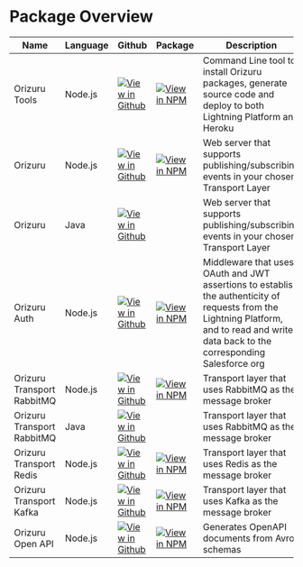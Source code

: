 ---
---

# Package Overview

<table>
    <thead>
        <tr>
            <th>Name</th>
            <th>Language</th>
            <th>Github</th>
            <th>Package</th>
            <th>Description</th>
        </tr>
    </thead>
    <tbody>
        <tr>
            <td>Orizuru Tools</td>
            <td>Node.js</td>
            <td>
                <a href="https://github.com/financialforcedev/orizuru-tools">
                    <img alt="View in Github" src="{{ site.baseurl }}/assets/images/GitHub-Mark-32px.png">
                </a>
            </td>
            <td>
                <a href="https://npmjs.com/package/@financialforcedev/orizuru-tools">
                    <img alt="View in NPM" src="{{ site.baseurl }}/assets/images/npm-logo.svg">
                </a>
            </td>
            <td>Command Line tool to install Orizuru packages, generate source code and deploy to both Lightning Platform and Heroku</td>
        </tr>
        <tr>
            <td>Orizuru</td>
            <td>Node.js</td>
            <td>
                <a href="https://github.com/financialforcedev/orizuru">
                    <img alt="View in Github" src="{{ site.baseurl }}/assets/images/GitHub-Mark-32px.png">
                </a>
            </td>
            <td>
                <a href="https://npmjs.com/package/@financialforcedev/orizuru">
                    <img alt="View in NPM" src="{{ site.baseurl }}/assets/images/npm-logo.svg">
                </a>
            </td>
            <td>Web server that supports publishing/subscribing events in your chosen Transport Layer</td>
        </tr>
        <tr>
            <td>Orizuru</td>
            <td>Java</td>
            <td>
                <a href="https://github.com/financialforcedev/orizuru-java">
                    <img alt="View in Github" src="{{ site.baseurl }}/assets/images/GitHub-Mark-32px.png">
                </a>
            </td>
            <td/>
            <td>Web server that supports publishing/subscribing events in your chosen Transport Layer</td>
        </tr>
        <tr>
            <td>Orizuru Auth</td>
            <td>Node.js</td>
            <td>
                <a href="https://github.com/financialforcedev/orizuru-auth">
                    <img alt="View in Github" src="{{ site.baseurl }}/assets/images/GitHub-Mark-32px.png">
                </a>
            </td>
            <td>
                <a href="https://npmjs.com/package/@financialforcedev/orizuru-auth">
                    <img alt="View in NPM" src="{{ site.baseurl }}/assets/images/npm-logo.svg">
                </a>
            </td>
            <td>Middleware that uses OAuth and JWT assertions to establish the authenticity of requests from the Lightning Platform, and to read and write data back to the corresponding Salesforce org</td>
        </tr>
        <tr>
            <td>Orizuru Transport RabbitMQ</td>
            <td>Node.js</td>
            <td>
                <a href="https://github.com/financialforcedev/orizuru-transport-rabbitmq">
                    <img alt="View in Github" src="{{ site.baseurl }}/assets/images/GitHub-Mark-32px.png">
                </a>
            </td>
            <td>
                <a href="https://npmjs.com/package/@financialforcedev/orizuru-transport-rabbitmq">
                    <img alt="View in NPM" src="{{ site.baseurl }}/assets/images/npm-logo.svg">
                </a>
            </td>
            <td>Transport layer that uses RabbitMQ as the message broker</td>
        </tr>
        <tr>
            <td>Orizuru Transport RabbitMQ</td>
            <td>Java</td>
            <td>
                <a href="https://github.com/financialforcedev/orizuru-transport-mq-java">
                    <img alt="View in Github" src="{{ site.baseurl }}/assets/images/GitHub-Mark-32px.png">
                </a>
            </td>
            <td/>
            <td>Transport layer that uses RabbitMQ as the message broker</td>
        </tr>
        <tr>
            <td>Orizuru Transport Redis</td>
            <td>Node.js</td>
            <td>
                <a href="https://github.com/financialforcedev/orizuru-transport-redis">
                    <img alt="View in Github" src="{{ site.baseurl }}/assets/images/GitHub-Mark-32px.png">
                </a>
            </td>
            <td>
                <a href="https://npmjs.com/package/@financialforcedev/orizuru-transport-redis">
                    <img alt="View in NPM" src="{{ site.baseurl }}/assets/images/npm-logo.svg">
                </a>
            </td>
            <td>Transport layer that uses Redis as the message broker</td>
        </tr>
        <tr>
            <td>Orizuru Transport Kafka</td>
            <td>Node.js</td>
            <td>
                <a href="https://github.com/financialforcedev/orizuru-kafka">
                    <img alt="View in Github" src="{{ site.baseurl }}/assets/images/GitHub-Mark-32px.png">
                </a>
            </td>
            <td>
                <a href="https://npmjs.com/package/@financialforcedev/orizuru-kafka">
                    <img alt="View in NPM" src="{{ site.baseurl }}/assets/images/npm-logo.svg">
                </a>
            </td>
            <td>Transport layer that uses Kafka as the message broker</td>
        </tr>
        <tr>
            <td>Orizuru Open API</td>
            <td>Node.js</td>
            <td>
                <a href="https://github.com/financialforcedev/orizuru-openapi">
                    <img alt="View in Github" src="{{ site.baseurl }}/assets/images/GitHub-Mark-32px.png">
                </a>
            </td>
            <td>
                <a href="https://npmjs.com/package/@financialforcedev/orizuru-openapi">
                    <img alt="View in NPM" src="{{ site.baseurl }}/assets/images/npm-logo.svg">
                </a>
            </td>
            <td>Generates OpenAPI documents from Avro schemas</td>
        </tr>
    </tbody>
</table>
